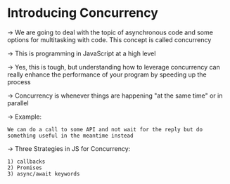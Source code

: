 # Introducing Concurrency

→  We are going to deal with the topic of asynchronous code and some options for multitasking with code. This concept is called concurrency

→ This is programming in JavaScript at a high level
      
→ Yes, this is tough, but understanding how to leverage concurrency can really enhance the performance of your program by speeding up the process

→ Concurrency is whenever things are happening "at the same time" or in parallel

→ Example:

    We can do a call to some API and not wait for the reply but do something useful in the meantime instead

→ Three Strategies in JS for Concurrency:

    1) callbacks
    2) Promises
    3) async/await keywords



